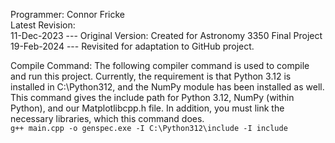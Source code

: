Programmer: Connor Fricke\
Latest Revision:\
  11-Dec-2023 --- Original Version: Created for Astronomy 3350 Final Project\
  19-Feb-2024 --- Revisited for adaptation to GitHub project.



Compile Command:
The following compiler command is used to compile and run this project. Currently, the requirement
is that Python 3.12 is installed in C:\Python312, and the NumPy module has been installed as well.
This command gives the include path for Python 3.12, NumPy (within Python), and our Matplotlibcpp.h file.
In addition, you must link the necessary libraries, which this command does.\
  ```g++ main.cpp -o genspec.exe -I C:\Python312\include -I include```
